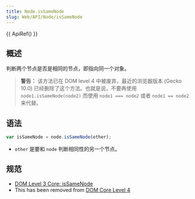 ```yaml
---
title: Node.isSameNode
slug: Web/API/Node/isSameNode
---
```


{{ ApiRef() }}

## 概述

判断两个节点是否是相同的节点，即指向同一个对象。

> **警告：** 该方法已在 DOM level 4 中被废弃，最近的浏览器版本 (Gecko 10.0) 已经删除了这个方法。也就是说，不要再使用 `node1.isSameNode(node2)` 而使用 `node1 === node2` 或者 `node1 == node2` 来代替。

## 语法

```js
var isSameNode = node.isSameNode(other);
```

- `other` 是要和 `node` 判断相同性的另一个节点。

## 规范

- [DOM Level 3 Core: isSameNode](https://www.w3.org/TR/DOM-Level-3-Core/core.html#Node3-isSameNode)
- This has been removed from [DOM Core Level 4](https://www.w3.org/TR/domcore/)
